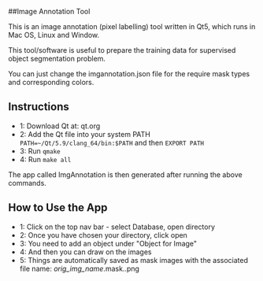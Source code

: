 ##Image Annotation Tool

This is an image annotation (pixel labelling) tool written in Qt5, which runs in Mac OS, Linux and Window.

This tool/software is useful to prepare the training data for supervised object segmentation problem.

You can just change the imgannotation.json file for the require mask types and corresponding colors. 

## Instructions

* 1: Download Qt at: qt.org
* 2: Add the Qt file into your system PATH
  `PATH=~/Qt/5.9/clang_64/bin:$PATH` and then `EXPORT PATH`
* 3: Run `qmake`
* 4: Run `make all`

The app called ImgAnnotation is then generated after running the above commands.

## How to Use the App

* 1: Click on the top nav bar - select Database, open directory
* 2: Once you have chosen your directory, click open
* 3: You need to add an object under "Object for Image"
* 4: And then you can draw on the images
* 5: Things are automatically saved as mask images with the associated file name: _orig_img_name_.mask.<n>.png


